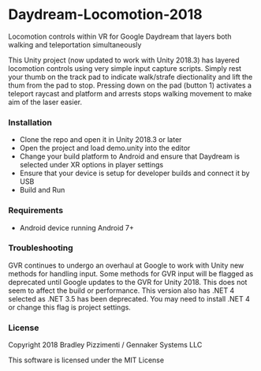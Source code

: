 # Daydream-Locomotion-2018
Locomotion controls within VR for Google Daydream that layers both walking and teleportation simultaneously

This Unity project (now updated to work with Unity 2018.3) has layered locomotion controls using very simple input capture scripts. Simply rest your thumb on the track pad to indicate walk/strafe diectionality and lift the thum from the pad to stop. Pressing down on the pad (button 1) activates a teleport raycast and platform and arrests stops walking movement to make aim of the laser easier.

### Installation

* Clone the repo and open it in Unity 2018.3 or later
* Open the project and load demo.unity into the editor
* Change your build platform to Android and ensure that Daydream is selected under XR options in player settings
* Ensure that your device is setup for developer builds and connect it by USB
* Build and Run

### Requirements

* Android device running Android 7+

### Troubleshooting

GVR continues to undergo an overhaul at Google to work with Unity new methods for handling input. Some methods for GVR input will be flagged as deprecated until Google updates to the GVR for Unity 2018. This does not seem to affect the build or performance.
This version also has .NET 4 selected as .NET 3.5 has been deprecated. You may need to install .NET 4 or change this flag is project settings.

### License

Copyright 2018 Bradley Pizzimenti / Gennaker Systems LLC

This software is licensed under the MIT License
